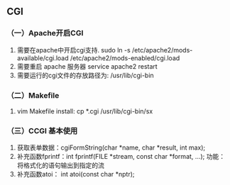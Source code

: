## CGI

### （一）Apache开启CGI
1. 需要在apache中开启cgi支持.
sudo ln -s /etc/apache2/mods-available/cgi.load /etc/apache2/mods-enabled/cgi.load
2. 需要重启 apache 服务器
service apache2 restart
3. 需要运行的cgi文件的存放路径为:
/usr/lib/cgi-bin

### （二）Makefile
1. vim Makefile
install:
	cp *.cgi /usr/lib/cgi-bin/sx
	
### （三）CCGI 基本使用
1. 获取表单数据：cgiFormString(char *name, char *result, int max);
2. 补充函数fprintf：int fprintf(FILE *stream, const char *format, ...); 功能： 将格式化的语句输出到指定的流
3. 补充函数atoi： int atoi(const char *nptr);

